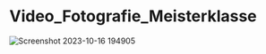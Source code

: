 ﻿# Video_Fotografie_Meisterklasse
![Screenshot 2023-10-16 194905](https://github.com/CarolaZapp/Video_Fotografie_Meisterklasse/assets/101559000/1af7e2d0-7761-4b23-8eb1-4ee2840b71ef)
